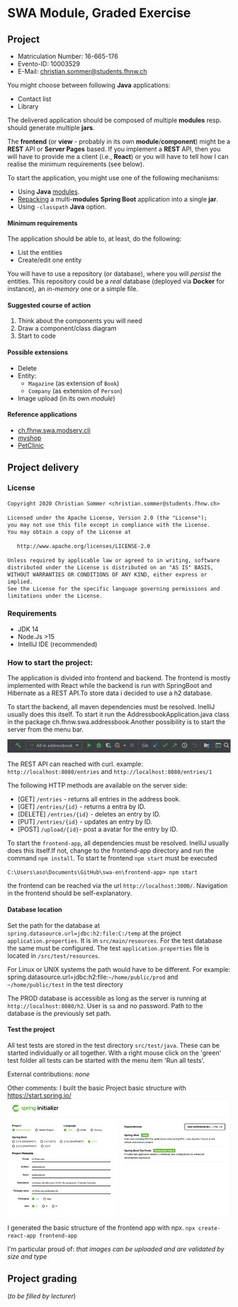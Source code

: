 # SWA Module, Graded Exercise

## Project

* Matriculation Number: 16-665-176
* Evento-ID:	10003529
* E-Mail: christian.sommer@students.fhnw.ch

You might choose between following **Java** applications:
* Contact list
* Library

The delivered application should be composed of multiple **modules** resp. should generate multiple **jars**.

The **frontend** (or **view** - probably in its own **module**/**component**) might be a **REST** API or **Server Pages** based. If you implement a **REST** API, then you will have to provide me a client (i.e., **React**) or you will have to tell how I can realise the minimum requirements (see below).

To start the application, you might use one of the following mechanisms:
* Using **Java** [modules](https://github.com/ribeaud/ch.fhnw.swa.modserv.cli/blob/master/Commands.txt).
* [Repacking](https://ribeaud.github.io/SWA/lectures/5/#10) a multi-**modules** **Spring Boot** application into a single **jar**.
* Using `-classpath` **Java** option.

#### Minimum requirements

The application should be able to, at least, do the following:
* List the entities
* Create/edit one entity

You will have to use a repository (or database), where you will _persist_ the entities. This repository could be a _real_ database (deployed via **Docker** for instance), an _in-memory_ one or a simple file.

#### Suggested course of action

1. Think about the components you will need
1. Draw a component/class diagram
1. Start to code

#### Possible extensions

* Delete
* Entity:
  * `Magazine` (as extension of `Book`)
  * `Company` (as extension of `Person`)
* Image upload (in its own *module*)

#### Reference applications

* [ch.fhnw.swa.modserv.cli](https://github.com/ribeaud/ch.fhnw.swa.modserv.cli)
* [myshop](https://github.com/ribeaud/blog-code-samples/tree/master/myshop)
* [PetClinic](https://github.com/spring-projects/spring-petclinic)

## Project delivery

### License
    Copyright 2020 Christian Sommer <christian.sommer@students.fhnw.ch>

    Licensed under the Apache License, Version 2.0 (the "License");
    you may not use this file except in compliance with the License.
    You may obtain a copy of the License at

       http://www.apache.org/licenses/LICENSE-2.0

    Unless required by applicable law or agreed to in writing, software
    distributed under the License is distributed on an "AS IS" BASIS,
    WITHOUT WARRANTIES OR CONDITIONS OF ANY KIND, either express or implied.
    See the License for the specific language governing permissions and
    limitations under the License.

### Requirements
* JDK 14
* Node.Js >15
* IntelliJ IDE (recommended)

### How to start the project:
The application is divided into frontend and backend. The frontend is mostly implemented with React while the backend is 
run with SpringBoot and Hibernate as a REST API.To store data i decided to use a h2 database.

To start the backend, all maven dependencies must be resolved. InelliJ usually does this itself. To start it run the
AddressbookApplication.java class in the package ch.fhnw.swa.addressbook.Another possibility is to start the server from 
the menu bar.

![abb1.png](abb1.png)

The REST API can reached with curl.
example:
`http://localhost:8080/entries` and `http://localhost:8080/entries/1`

The following HTTP methods are available on the server side:

* [GET]  `/entries` - returns all entries in the address book.
* [GET]  `/entries/{id}` - returns a entra by ID.
* [DELETE] `/entries/{id}` - deletes an entry by ID.
* [PUT] `/entries/{id}` - updates an entry by ID.
* [POST] `/upload/{id}`- post a avatar for the entry by ID.

To start the `frontend-app`, all dependencies must be resolved. InelliJ usually does this itself.If not, change to the 
frontend-app directory and run the command  `npm install`.  To start te frontend `npm start` must be executed

`C:\Users\aso\Documents\GitHub\swa-en\frontend-app> npm start`


the frontend can be reached via the url `http://localhost:3000/`. Navigation in the frontend should be self-explanatory.


#### Database location
Set the path for the database at `spring.datasource.url=jdbc:h2:file:C:/temp` at the project `application.properties`.
It is in `src/main/resources`. For the test database the same must be configured. The test `application.properties` file
is located in `/src/test/resources`.

For Linux or UNIX systems the path would have to be different. For example:
spring.datasource.url=jdbc:h2:file:`~/home/public/prod` and `~/home/public/test` in the test directory

The PROD database is accessible as long as the server is running at `http://localhost:8080/h2`.
User is `sa` and no password. Path to the database is the previously set path.

#### Test the project
All test tests are stored in the test directory `src/test/java`. These can be started individually or all together.
With a right mouse click on the 'green' test folder all tests can be started with the menu item 'Run all tests'.


External contributions: <i>none</i>

Other comments:
I built the basic Project basic structure  with https://start.spring.io/
![abb2](abb2.png)

I generated the basic structure of the frontend app with npx.
`npx create-react-app frontend-app` 


I'm particular proud of: <i>that images can be uploaded and are validated by size and type</i>

## Project grading

(_to be filled by lecturer_)

